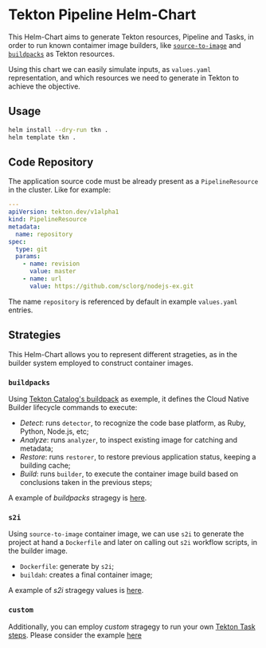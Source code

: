 # Tekton Pipeline Helm-Chart

This Helm-Chart aims to generate Tekton resources, Pipeline and Tasks, in order to run known
contaimer image builders, like [`source-to-image`][s2i] and [`buildpacks`][buildpacks] as Tekton
resources.

Using this chart we can easily simulate inputs, as `values.yaml` representation, and which resources
we need to generate in Tekton to achieve the objective.

## Usage

```sh
helm install --dry-run tkn .
helm template tkn .
```

## Code Repository

The application source code must be already present as a `PipelineResource` in the cluster. Like for
example:

```yml
---
apiVersion: tekton.dev/v1alpha1
kind: PipelineResource
metadata:
  name: repository
spec:
  type: git
  params:
    - name: revision
      value: master
    - name: url
      value: https://github.com/sclorg/nodejs-ex.git
```

The name `repository` is referenced by default in example `values.yaml` entries.

## Strategies

This Helm-Chart allows you to represent different strageties, as in the builder system employed to
construct container images.

### `buildpacks`

Using [Tekton Catalog's buildpack][tkncatalogbuildpack] as exemple, it defines the Cloud Native
Builder lifecycle commands to execute:

- *Detect*: runs `detector`, to recognize the code base platform, as Ruby, Python, Node.js, etc;
- *Analyze*: runs `analyzer`, to inspect existing image for catching and metadata;
- *Restore*: runs `restorer`, to restore previous application status, keeping a building cache;
- *Build*: runs `builder`, to execute the container image build based on conclusions taken in the
previous steps;

A example of *buildpacks* stragegy is [here](./values.yaml).

### `s2i`

Using `source-to-image` container image, we can use `s2i` to generate the project at hand a
`Dockerfile` and later on calling out `s2i` workflow scripts, in the builder image.

- `Dockerfile`: generate by `s2i`;
- `buildah`: creates a final container image;

A example of *s2i* stragegy values is [here](./values-s2i.yaml).

### `custom`

Additionally, you can employ *custom* stragegy to run your own [Tekton Task steps][tkntasksteps].
Please consider the example [here](./values-custom.yaml)


[buildpacks]: https://buildpacks.io
[s2i]: https://github.com/openshift/source-to-image
[tkncatalogbuildpack]: https://github.com/tektoncd/catalog/tree/master/buildpacks
[tkntasksteps]: https://github.com/tektoncd/pipeline/blob/master/docs/tasks.md#steps
